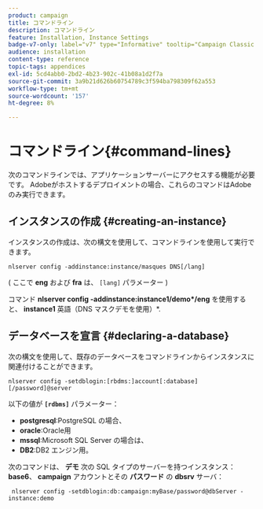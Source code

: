 ```yaml
---
product: campaign
title: コマンドライン
description: コマンドライン
feature: Installation, Instance Settings
badge-v7-only: label="v7" type="Informative" tooltip="Campaign Classic v7 にのみ適用されます"
audience: installation
content-type: reference
topic-tags: appendices
exl-id: 5cd4abb0-2bd2-4b23-902c-41b08a1d2f7a
source-git-commit: 3a9b21d626b60754789c3f594ba798309f62a553
workflow-type: tm+mt
source-wordcount: '157'
ht-degree: 8%

---
```


# コマンドライン{#command-lines}



次のコマンドラインでは、アプリケーションサーバーにアクセスする機能が必要です。 Adobeがホストするデプロイメントの場合、これらのコマンドはAdobeのみ実行できます。

## インスタンスの作成 {#creating-an-instance}

インスタンスの作成は、次の構文を使用して、コマンドラインを使用して実行できます。

```
nlserver config -addinstance:instance/masques DNS[/lang]
```

( ここで **eng** および **fra** は、 `[lang]` パラメーター )

コマンド **nlserver config -addinstance:instance1/demo&#42;/eng** を使用すると、 **instance1** 英語（DNS マスクデモを使用）&#42;.

## データベースを宣言 {#declaring-a-database}

次の構文を使用して、既存のデータベースをコマンドラインからインスタンスに関連付けることができます。

```
nlserver config -setdblogin:[rbdms:]account[:database][/password]@server
```

以下の値が **`[rdbms]`** パラメーター：

* **postgresql**:PostgreSQL の場合、
* **oracle**:Oracle用
* **mssql**:Microsoft SQL Server の場合は、
* **DB2**:DB2 エンジン用。

次のコマンドは、 **デモ** 次の SQL タイプのサーバーを持つインスタンス： **base6**、 **campaign** アカウントとその **パスワード** の **dbsrv** サーバ：

```
 nlserver config -setdblogin:db:campaign:myBase/password@dbServer -instance:demo
```

